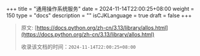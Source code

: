 +++
title = "通用操作系统服务"
date = 2024-11-14T22:00:25+08:00
weight = 150
type = "docs"
description = ""
isCJKLanguage = true
draft = false
+++

> 原文: [https://docs.python.org/zh-cn/3.13/library/allos.html](https://docs.python.org/zh-cn/3.13/library/allos.html)
>
> 收录该文档的时间：`2024-11-14T22:00:25+08:00`
